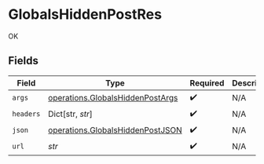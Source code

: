 # GlobalsHiddenPostRes

OK


## Fields

| Field                                                                                | Type                                                                                 | Required                                                                             | Description                                                                          |
| ------------------------------------------------------------------------------------ | ------------------------------------------------------------------------------------ | ------------------------------------------------------------------------------------ | ------------------------------------------------------------------------------------ |
| `args`                                                                               | [operations.GlobalsHiddenPostArgs](../../models/operations/globalshiddenpostargs.md) | :heavy_check_mark:                                                                   | N/A                                                                                  |
| `headers`                                                                            | Dict[str, *str*]                                                                     | :heavy_check_mark:                                                                   | N/A                                                                                  |
| `json`                                                                               | [operations.GlobalsHiddenPostJSON](../../models/operations/globalshiddenpostjson.md) | :heavy_check_mark:                                                                   | N/A                                                                                  |
| `url`                                                                                | *str*                                                                                | :heavy_check_mark:                                                                   | N/A                                                                                  |